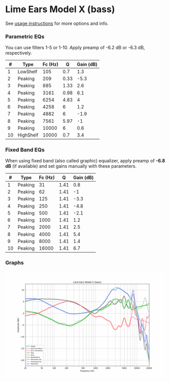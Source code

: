 # Lime Ears Model X (bass)
See [usage instructions](https://github.com/jaakkopasanen/AutoEq#usage) for more options and info.

### Parametric EQs
You can use filters 1-5 or 1-10. Apply preamp of -6.2 dB or -6.3 dB, respectively.

|   # | Type      |   Fc (Hz) |    Q |   Gain (dB) |
|-----|-----------|-----------|------|-------------|
|   1 | LowShelf  |       105 | 0.7  |         1.3 |
|   2 | Peaking   |       209 | 0.33 |        -5.3 |
|   3 | Peaking   |       885 | 1.33 |         2.6 |
|   4 | Peaking   |      3161 | 0.98 |         6.1 |
|   5 | Peaking   |      6254 | 4.83 |         4   |
|   6 | Peaking   |      4258 | 6    |         1.2 |
|   7 | Peaking   |      4882 | 6    |        -1.9 |
|   8 | Peaking   |      7561 | 5.97 |        -1   |
|   9 | Peaking   |     10000 | 6    |         0.6 |
|  10 | HighShelf |     10000 | 0.7  |         3.4 |

### Fixed Band EQs
When using fixed band (also called graphic) equalizer, apply preamp of **-6.8 dB** (if available) and set gains manually with these parameters.

|   # | Type    |   Fc (Hz) |    Q |   Gain (dB) |
|-----|---------|-----------|------|-------------|
|   1 | Peaking |        31 | 1.41 |         0.8 |
|   2 | Peaking |        62 | 1.41 |        -1   |
|   3 | Peaking |       125 | 1.41 |        -3.3 |
|   4 | Peaking |       250 | 1.41 |        -4.8 |
|   5 | Peaking |       500 | 1.41 |        -2.1 |
|   6 | Peaking |      1000 | 1.41 |         1.2 |
|   7 | Peaking |      2000 | 1.41 |         2.5 |
|   8 | Peaking |      4000 | 1.41 |         5.4 |
|   9 | Peaking |      8000 | 1.41 |         1.4 |
|  10 | Peaking |     16000 | 1.41 |         6.7 |

### Graphs
![](./Lime%20Ears%20Model%20X%20(bass).png)
